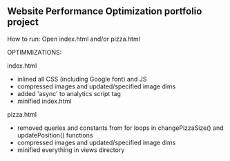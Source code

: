 ## Website Performance Optimization portfolio project

How to run: Open index.html and/or pizza.html

OPTIMMIZATIONS:

index.html

  - inlined all CSS (including Google font) and JS
  - compressed images and updated/specified image dims
  - added 'async' to analytics script tag
  - minified index.html

pizza.html

  - removed queries and constants from for loops in changePizzaSize()
    and updatePosition() functions
  - compressed images and updated/specified image dims
  - minified everything in views directory